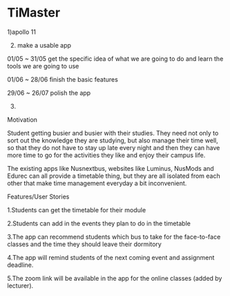 # TiMaster
1)apollo 11

2) make a usable app

01/05 ~ 31/05 get the specific idea of what we are going to do and learn the tools we are going to use

01/06 ~ 28/06 finish the basic features

29/06 ~ 26/07 polish the app

3)

Motivation  

Student getting busier and busier with their studies. They need not only to sort out the knowledge they are studying, but also manage their time well, so that they do not have to stay up late every night and then they can have more time to go for the activities they like and enjoy their campus life. 

The existing apps like Nusnextbus, websites like Luminus, NusMods and Edurec can all provide a timetable thing, but they are all isolated from each other that make time management everyday a bit inconvenient. 

Features/User Stories 

1.Students can get the timetable for their module 

2.Students can add in the events they plan to do in the timetable 

3.The app can recommend students which bus to take for the face-to-face classes and the time they should leave their dormitory 

4.The app will remind students of the next coming event and assignment deadline. 

5.The zoom link will be available in the app for the online classes (added by lecturer). 
